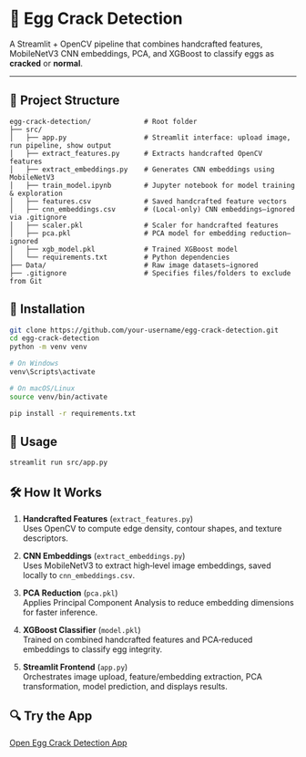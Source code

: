 # 🥚 Egg Crack Detection

A Streamlit + OpenCV pipeline that combines handcrafted features, MobileNetV3 CNN embeddings, PCA, and XGBoost to classify eggs as **cracked** or **normal**.

---

## 📂 Project Structure

```text
egg-crack-detection/             # Root folder
├── src/
│   ├── app.py                   # Streamlit interface: upload image, run pipeline, show output
│   ├── extract_features.py      # Extracts handcrafted OpenCV features
│   ├── extract_embeddings.py    # Generates CNN embeddings using MobileNetV3
│   ├── train_model.ipynb        # Jupyter notebook for model training & exploration
│   ├── features.csv             # Saved handcrafted feature vectors
│   ├── cnn_embeddings.csv       # (Local‑only) CNN embeddings—ignored via .gitignore
│   ├── scaler.pkl               # Scaler for handcrafted features
│   ├── pca.pkl                  # PCA model for embedding reduction—ignored
│   ├── xgb_model.pkl            # Trained XGBoost model
│   └── requirements.txt         # Python dependencies
├── Data/                        # Raw image datasets—ignored
├── .gitignore                   # Specifies files/folders to exclude from Git
```
## 🔧 Installation

```bash
git clone https://github.com/your-username/egg-crack-detection.git
cd egg-crack-detection
python -m venv venv

# On Windows
venv\Scripts\activate

# On macOS/Linux
source venv/bin/activate

pip install -r requirements.txt
```
## 🚀 Usage

```bash
streamlit run src/app.py
```
## 🛠 How It Works

1. **Handcrafted Features** (`extract_features.py`)  
   Uses OpenCV to compute edge density, contour shapes, and texture descriptors.

2. **CNN Embeddings** (`extract_embeddings.py`)  
   Uses MobileNetV3 to extract high‑level image embeddings, saved locally to `cnn_embeddings.csv`.

3. **PCA Reduction** (`pca.pkl`)  
   Applies Principal Component Analysis to reduce embedding dimensions for faster inference.

4. **XGBoost Classifier** (`model.pkl`)  
   Trained on combined handcrafted features and PCA‑reduced embeddings to classify egg integrity.

5. **Streamlit Frontend** (`app.py`)  
   Orchestrates image upload, feature/embedding extraction, PCA transformation, model prediction, and displays results.

## 🔍 Try the App
[Open Egg Crack Detection App]([https://<your-app-subdomain>.streamlit.app](https://eggcrackdetection-ag5s46tgu2fcahkriej7as.streamlit.app/))







